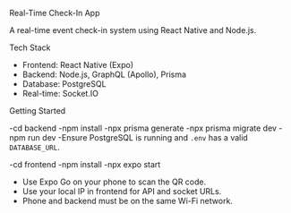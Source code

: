 Real-Time Check-In App

A real-time event check-in system using React Native and Node.js.

Tech Stack

- Frontend: React Native (Expo)
- Backend: Node.js, GraphQL (Apollo), Prisma
- Database: PostgreSQL
- Real-time: Socket.IO

 Getting Started

-cd backend
-npm install
-npx prisma generate
-npx prisma migrate dev
-npm run dev
-Ensure PostgreSQL is running and `.env` has a valid `DATABASE_URL`.

-cd frontend
-npm install
-npx expo start

- Use Expo Go on your phone to scan the QR code.
- Use your local IP in frontend for API and socket URLs.
- Phone and backend must be on the same Wi-Fi network.
